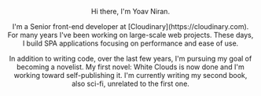 <p align="center">
Hi there, I'm Yoav Niran.
</p>

<p align="center>
  
![Yoav presenting](https://res.cloudinary.com/yoav-cloud/image/upload/g_face,w_800,h_800,c_fill,q_auto,r_max/v1600601195/profile/71044440_2570314079724131_7087740424122531840_o.jpg)
  </p>

<p align="center">
I'm a Senior front-end developer at [Cloudinary](https://cloudinary.com). For many years I've been working on large-scale web projects. 
These days, I build SPA applications focusing on performance and ease of use. 
</p>

<p align="center">
In addition to writing code, over the last few years, I'm pursuing my goal of becoming a novelist. 
My first novel: White Clouds is now done and I'm working toward self-publishing it. 
I'm currently writing my second book, also sci-fi, unrelated to the first one.
</p>

<p align>

